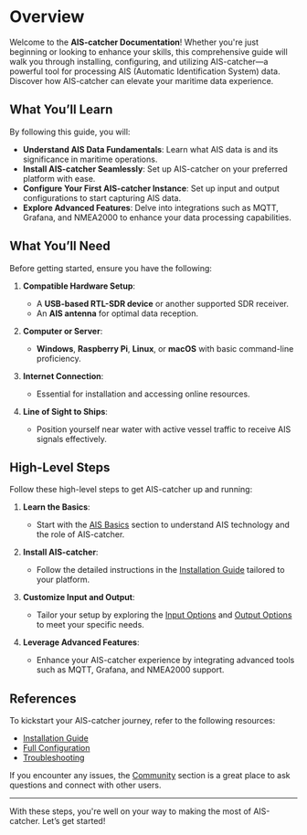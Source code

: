 # Overview

Welcome to the **AIS-catcher Documentation**! Whether you're just beginning or looking to enhance your skills, this comprehensive guide will walk you through installing, configuring, and utilizing AIS-catcher—a powerful tool for processing AIS (Automatic Identification System) data. Discover how AIS-catcher can elevate your maritime data experience.

## What You’ll Learn

By following this guide, you will:

- **Understand AIS Data Fundamentals**: Learn what AIS data is and its significance in maritime operations.
- **Install AIS-catcher Seamlessly**: Set up AIS-catcher on your preferred platform with ease.
- **Configure Your First AIS-catcher Instance**: Set up input and output configurations to start capturing AIS data.
- **Explore Advanced Features**: Delve into integrations such as MQTT, Grafana, and NMEA2000 to enhance your data processing capabilities.

## What You’ll Need

Before getting started, ensure you have the following:

1. **Compatible Hardware Setup**:
   - A **USB-based RTL-SDR device** or another supported SDR receiver.
   - An **AIS antenna** for optimal data reception.

2. **Computer or Server**:
   - **Windows**, **Raspberry Pi**, **Linux**, or **macOS** with basic command-line proficiency.

3. **Internet Connection**:
   - Essential for installation and accessing online resources.

4. **Line of Sight to Ships**:
   - Position yourself near water with active vessel traffic to receive AIS signals effectively.

## High-Level Steps

Follow these high-level steps to get AIS-catcher up and running:

1. **Learn the Basics**:
   - Start with the [AIS Basics](./ais-basics.md) section to understand AIS technology and the role of AIS-catcher.

2. **Install AIS-catcher**:
   - Follow the detailed instructions in the [Installation Guide](./installation.md) tailored to your platform.

3. **Customize Input and Output**:
   - Tailor your setup by exploring the [Input Options](../configuration/input/overview.md) and [Output Options](../configuration/output/overview.md) to meet your specific needs.

4. **Leverage Advanced Features**:
   - Enhance your AIS-catcher experience by integrating advanced tools such as MQTT, Grafana, and NMEA2000 support.

## References

To kickstart your AIS-catcher journey, refer to the following resources:

- [Installation Guide](./installation.md)
- [Full Configuration](../configuration/overview.md)
- [Troubleshooting](../advanced/troubleshooting.md)

If you encounter any issues, the [Community](../community.md) section is a great place to ask questions and connect with other users.

---

With these steps, you're well on your way to making the most of AIS-catcher. Let’s get started!
